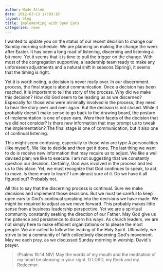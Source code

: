 ```yaml
---
author: Wade Allen
date: 2012-03-13 17:03:18
layout: blog
title: Implementing with Open Ears
categories: news
---
```


I wanted to update you on the status of our recent decision to change our Sunday morning schedule. We are planning on making the change the week after Easter. It has been a long road of listening, discerning and listening a bit more. Yet it seems that it is time to pull the trigger on the change. <!-- more -->With most of the congregation supportive, a leadership team ready to make any unforeseen adjustments and a natural shift in seasons (Spring), it seems that the timing is right.

Yet it is worth noting, a decision is never really over. In our discernment process, the final stage is about communication. Once a decision has been reached, it is important to tell the story of the process. Why did we make this decision? How did God seem to be leading us as we discerned? Especially for those who were minimally involved in the process, they need to hear the story over and over again. But the decision is not closed. While it probably doesn't make sense to go back to the drawing board, the posture of implementation is one of open ears. Were their facets of the decision that we did not consider? Is there new information that may prompt us to tweak the implementation? The final stage is one of communication, but it also one of continual listening.

This might seem confusing, especially to those who are type A personalities (like myself). We like to decide and then get it done. The last thing we want to do is receive new information that may require us to adjust. We like a well devised plan; we like to execute. I am not suggesting that we constantly question our decision. Certainly, God was involved in the process and led us to this place. Yet, we must recognize that God continues to speak, to act, to move. Is there more to learn? I am almost sure of it. Do we have it all figured out? Probably not. 

All this to say that the discerning process is continual. Sure we make decisions and implement those decisions. But we must be careful to keep open ears to God's continual speaking into the decisions we have made. We might be required to adjust as we move forward. This probably makes little sense from a business leadership perspective. Yet we are a spiritual community constantly seeking the direction of our Father. May God give us the patience and persistence to discern his ways. As church leaders, we are not simply here to make efficient organizations or to please the most people. We are called to follow the leading of the Holy Spirit. Ultimately, we strive to be a community of faith collectively discerning God's movement. May we each pray, as we discussed Sunday morning in worship, David's prayer.

>(Psalms 19:14 NIV) May the words of my mouth and the meditation of my heart be pleasing in your sight, O LORD, my Rock and my Redeemer.
